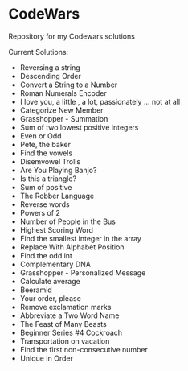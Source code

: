 # CodeWars

Repository for my Codewars solutions

Current Solutions:

- Reversing a string
- Descending Order
- Convert a String to a Number
- Roman Numerals Encoder
- I love you, a little , a lot, passionately ... not at all
- Categorize New Member
- Grasshopper - Summation
- Sum of two lowest positive integers
- Even or Odd
- Pete, the baker
- Find the vowels
- Disemvowel Trolls
- Are You Playing Banjo?
- Is this a triangle?
- Sum of positive
- The Robber Language
- Reverse words
- Powers of 2
- Number of People in the Bus
- Highest Scoring Word
- Find the smallest integer in the array
- Replace With Alphabet Position
- Find the odd int
- Complementary DNA
- Grasshopper - Personalized Message
- Calculate average
- Beeramid
- Your order, please
- Remove exclamation marks
- Abbreviate a Two Word Name
- The Feast of Many Beasts
- Beginner Series #4 Cockroach
- Transportation on vacation
- Find the first non-consecutive number
- Unique In Order